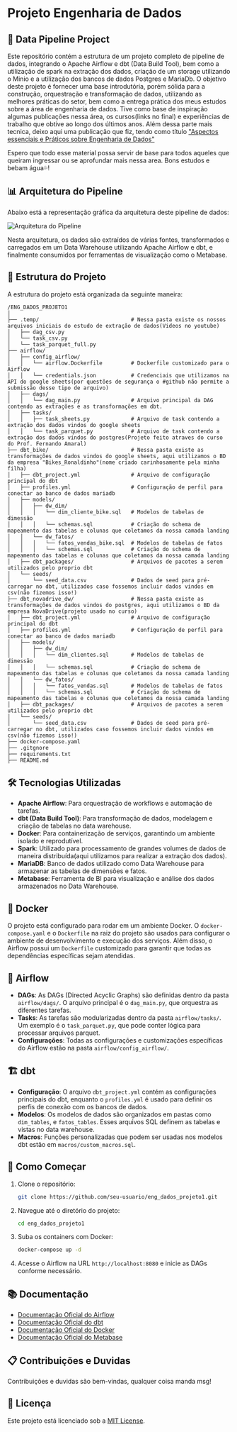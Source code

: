 # Projeto Engenharia de Dados
## 🚀 Data Pipeline Project

Este repositório contém a estrutura de um projeto completo de pipeline de dados, integrando o Apache Airflow e dbt (Data Build Tool), bem como a utilização de spark na extração dos dados, criação de um storage utilizando o Minio e a utilização dos bancos de dados Postgres e MariaDb. O objetivo deste projeto é fornecer uma base introdutória, porém sólida para a construção, orquestração e transformação de dados, utilizando as melhores práticas do setor, bem como a entrega prática dos meus estudos sobre a área de engenharia de dados. Tive como base de inspiração algumas publicações nessa área, os cursos(links no final) e experiências de trabalho que obtive ao longo dos últimos anos. 
Além dessa parte mais tecnica, deixo aqui uma publicação que fiz, tendo como título ["Aspectos essenciais e Práticos sobre Engenharia de Dados"](https://medium.com/@wuldsonfran/aspectos-essenciais-e-práticos-sobre-engenharia-de-dados-um-guia-completo-b98b6abd16cd)

Espero que todo esse material possa servir de base para todos aqueles que queiram ingressar ou se aprofundar mais nessa area. 
Bons estudos e bebam água💦!

## 📊 Arquitetura do Pipeline
Abaixo está a representação gráfica da arquitetura deste pipeline de dados:

![Arquitetura do Pipeline](https://github.com/user-attachments/assets/4547f48f-18d5-41e4-8938-c624b6e43a56)

Nesta arquitetura, os dados são extraídos de várias fontes, transformados e carregados em um Data Warehouse utilizando Apache Airflow e dbt, e finalmente consumidos por ferramentas de visualização como o Metabase.

## 📂 Estrutura do Projeto
A estrutura do projeto está organizada da seguinte maneira:

```
/ENG_DADOS_PROJETO1
│
├── .temp/                             # Nessa pasta existe os nossos arquivos iniciais do estudo de extração de dados(Videos no youtube)
│   ├── dag_csv.py
│   └── task_csv.py
│   └── task_parquet_full.py
├── airflow/
│   ├── config_airflow/
│   │   └── airflow.Dockerfile         # Dockerfile customizado para o Airflow
│   │   └── credentials.json           # Credenciais que utilizamos na API do google sheets(por questões de segurança o #github não permite a submissão desse tipo de arquivo)
│   ├── dags/
│   │   └── dag_main.py                # Arquivo principal da DAG contendo as extrações e as transformações em dbt.
│   ├── tasks/
│   │   ├── task_sheets.py             # Arquivo de task contendo a extração dos dados vindos do google sheets
│   │   └── task_parquet.py            # Arquivo de task contendo a extração dos dados vindos do postgres(Projeto feito atraves do curso do Prof. Fernando Amaral)
├── dbt_bike/                          # Nessa pasta existe as transformações de dados vindos do google sheets, aqui utilizamos o BD da empresa "Bikes_Ronaldinho"(nome criado carinhosamente pela minha filha)
│   ├── dbt_project.yml                # Arquivo de configuração principal do dbt
│   ├── profiles.yml                   # Configuração de perfil para conectar ao banco de dados mariadb
│   ├── models/
│   │   ├── dw_dim/
│   │   │   └── dim_cliente_bike.sql   # Modelos de tabelas de dimessão
│   │   │   └── schemas.sql            # Criação do schema de mapeamento das tabelas e colunas que coletamos da nossa camada landing 
│   │   └── dw_fatos/
│   │   │   └── fatos_vendas_bike.sql  # Modelos de tabelas de fatos
│   │   │   └── schemas.sql            # Criação do schema de mapeamento das tabelas e colunas que coletamos da nossa camada landing 
│   ├── dbt_packages/                  # Arquivos de pacotes a serem utilizados pelo proprio dbt         
│   └── seeds/
│       └── seed_data.csv              # Dados de seed para pré-carregar no dbt, utilizados caso fossemos incluir dados vindos em csv(não fizemos isso!)
├── dbt_novadrive_dw/                  # Nessa pasta existe as transformações de dados vindos do postgres, aqui utilizamos o BD da empresa NovaDrive(projeto usado no curso)
│   ├── dbt_project.yml                # Arquivo de configuração principal do dbt
│   ├── profiles.yml                   # Configuração de perfil para conectar ao banco de dados mariadb
│   ├── models/
│   │   ├── dw_dim/
│   │   │   └── dim_clientes.sql       # Modelos de tabelas de dimessão
│   │   │   └── schemas.sql            # Criação do schema de mapeamento das tabelas e colunas que coletamos da nossa camada landing 
│   │   └── dw_fatos/
│   │   │   └── fatos_vendas.sql       # Modelos de tabelas de fatos
│   │   │   └── schemas.sql            # Criação do schema de mapeamento das tabelas e colunas que coletamos da nossa camada landing 
│   ├── dbt_packages/                  # Arquivos de pacotes a serem utilizados pelo proprio dbt         
│   └── seeds/
│       └── seed_data.csv              # Dados de seed para pré-carregar no dbt, utilizados caso fossemos incluir dados vindos em csv(não fizemos isso!)    
├── docker-compose.yaml
├── .gitgnore
├── requirements.txt
├── README.md
```

## 🛠️ Tecnologias Utilizadas 
- **Apache Airflow**: Para orquestração de workflows e automação de tarefas. 
- **dbt (Data Build Tool)**: Para transformação de dados, modelagem e criação de tabelas no data warehouse. 
- **Docker**: Para containerização de serviços, garantindo um ambiente isolado e reprodutível.
- **Spark**: Utilizado para processamento de grandes volumes de dados de maneira distribuída(aqui utilizamos para realizar a extração dos dados). 
- **MariaDB**: Banco de dados utilizado como Data Warehouse para armazenar as tabelas de dimensões e fatos. 
- **Metabase**: Ferramenta de BI para visualização e análise dos dados armazenados no Data Warehouse. 


## 🐳 Docker
O projeto está configurado para rodar em um ambiente Docker. O `docker-compose.yaml` e o `Dockerfile` na raiz do projeto são usados para configurar o ambiente de desenvolvimento e execução dos serviços. Além disso, o Airflow possui um `Dockerfile` customizado para garantir que todas as dependências específicas sejam atendidas.

## 📄 Airflow
- **DAGs**: As DAGs (Directed Acyclic Graphs) são definidas dentro da pasta `airflow/dags/`. O arquivo principal é o `dag_main.py`, que orquestra as diferentes tarefas.
- **Tasks**: As tarefas são modularizadas dentro da pasta `airflow/tasks/`. Um exemplo é o `task_parquet.py`, que pode conter lógica para processar arquivos parquet.
- **Configurações**: Todas as configurações e customizações específicas do Airflow estão na pasta `airflow/config_airflow/`.

## 🏗️ dbt
- **Configuração**: O arquivo `dbt_project.yml` contém as configurações principais do dbt, enquanto o `profiles.yml` é usado para definir os perfis de conexão com os bancos de dados.
- **Modelos**: Os modelos de dados são organizados em pastas como `dim_tables`, e `fatos_tables`. Esses arquivos SQL definem as tabelas e vistas no data warehouse.
- **Macros**: Funções personalizadas que podem ser usadas nos modelos dbt estão em `macros/custom_macros.sql`.

## 🚀 Como Começar

1. Clone o repositório:
   ```bash
   git clone https://github.com/seu-usuario/eng_dados_projeto1.git
   ```
2. Navegue até o diretório do projeto:
   ```bash
   cd eng_dados_projeto1
   ```
3. Suba os containers com Docker:
   ```bash
   docker-compose up -d
   ```
4. Acesse o Airflow na URL `http://localhost:8080` e inicie as DAGs conforme necessário.

## 📚 Documentação

- [Documentação Oficial do Airflow](https://airflow.apache.org/docs/)
- [Documentação Oficial do dbt](https://docs.getdbt.com/)
- [Documentação Oficial do Docker](https://docs.docker.com)
- [Documentação Oficial do Metabase](https://www.metabase.com/docs/latest/)

## 📋 Contribuições e Duvidas

Contribuições e duvidas são bem-vindas, qualquer coisa manda msg!

## 📝 Licença

Este projeto está licenciado sob a [MIT License](LICENSE).
